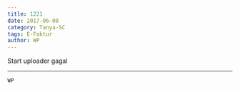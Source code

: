 ```yaml
---
title: 1221
date: 2017-06-08
category: Tanya-SC
tags: E-Faktur
author: WP
---
```


Start uploader gagal

---



`WP`
